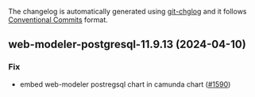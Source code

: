 The changelog is automatically generated using [git-chglog](https://github.com/git-chglog/git-chglog)
and it follows [Conventional Commits](https://www.conventionalcommits.org/en/v1.0.0/) format.


<a name="web-modeler-postgresql-11.9.13"></a>
## web-modeler-postgresql-11.9.13 (2024-04-10)

### Fix

* embed web-modeler postregsql chart in camunda chart ([#1590](https://github.com/camunda/camunda-platform-helm/issues/1590))

